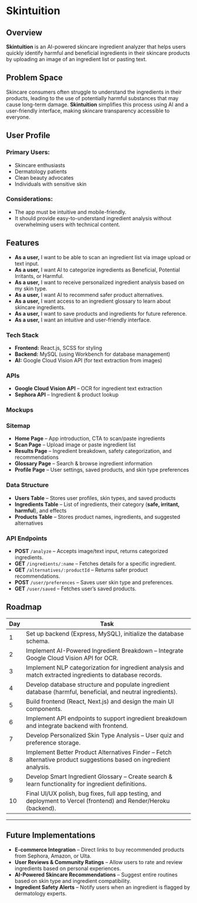 # Skintuition

## Overview

**Skintuition** is an AI-powered skincare ingredient analyzer that helps users quickly identify harmful and beneficial ingredients in their skincare products by uploading an image of an ingredient list or pasting text.

## Problem Space

Skincare consumers often struggle to understand the ingredients in their products, leading to the use of potentially harmful substances that may cause long-term damage. **Skintuition** simplifies this process using AI and a user-friendly interface, making skincare transparency accessible to everyone.

## User Profile
### Primary Users:
- Skincare enthusiasts
- Dermatology patients
- Clean beauty advocates
- Individuals with sensitive skin

### Considerations:
- The app must be intuitive and mobile-friendly.
- It should provide easy-to-understand ingredient analysis without overwhelming users with technical content.

## Features

- **As a user,** I want to be able to scan an ingredient list via image upload or text input.
- **As a user,** I want AI to categorize ingredients as Beneficial, Potential Irritants, or Harmful.
- **As a user,** I want to receive personalized ingredient analysis based on my skin type.
- **As a user,** I want AI to recommend safer product alternatives.
- **As a user,** I want access to an ingredient glossary to learn about skincare ingredients.
- **As a user,** I want to save products and ingredients for future reference.
- **As a user,** I want an intuitive and user-friendly interface.

### Tech Stack

- **Frontend:** React.js, SCSS for styling
- **Backend:** MySQL (using Workbench for database management)
- **AI:** Google Cloud Vision API (for text extraction from images)

### APIs

- **Google Cloud Vision API** – OCR for ingredient text extraction
- **Sephora API** – Ingredient & product lookup

### Mockups


### Sitemap

- **Home Page** – App introduction, CTA to scan/paste ingredients
- **Scan Page** – Upload image or paste ingredient list
- **Results Page** – Ingredient breakdown, safety categorization, and recommendations
- **Glossary Page** – Search & browse ingredient information
- **Profile Page** – User settings, saved products, and skin type preferences

### Data Structure

- **Users Table** – Stores user profiles, skin types, and saved products
- **Ingredients Table** – List of ingredients, their category (**safe, irritant, harmful**), and effects
- **Products Table** – Stores product names, ingredients, and suggested alternatives

### API Endpoints

- **POST** `/analyze` – Accepts image/text input, returns categorized ingredients.
- **GET** `/ingredients/:name` – Fetches details for a specific ingredient.
- **GET** `/alternatives/:productId` – Returns safer product recommendations.
- **POST** `/user/preferences` – Saves user skin type and preferences.
- **GET** `/user/saved` – Fetches user’s saved products.

## Roadmap

| Day | Task |
|-----|------|
| 1 | Set up backend (Express, MySQL), initialize the database schema. |
| 2 | Implement AI-Powered Ingredient Breakdown – Integrate Google Cloud Vision API for OCR. |
| 3 | Implement NLP categorization for ingredient analysis and match extracted ingredients to database records. |
| 4 | Develop database structure and populate ingredient database (harmful, beneficial, and neutral ingredients). |
| 5 | Build frontend (React, Next.js) and design the main UI components. |
| 6 | Implement API endpoints to support ingredient breakdown and integrate backend with frontend. |
| 7 | Develop Personalized Skin Type Analysis – User quiz and preference storage. |
| 8 | Implement Better Product Alternatives Finder – Fetch alternative product suggestions based on ingredient analysis. |
| 9 | Develop Smart Ingredient Glossary – Create search & learn functionality for ingredient definitions. |
| 10 | Final UI/UX polish, bug fixes, full app testing, and deployment to Vercel (frontend) and Render/Heroku (backend). |

---

## Future Implementations

- **E-commerce Integration** – Direct links to buy recommended products from Sephora, Amazon, or Ulta.
- **User Reviews & Community Ratings** – Allow users to rate and review ingredients based on personal experiences.
- **AI-Powered Skincare Recommendations** – Suggest entire routines based on skin type and ingredient compatibility.
- **Ingredient Safety Alerts** – Notify users when an ingredient is flagged by dermatology experts.
